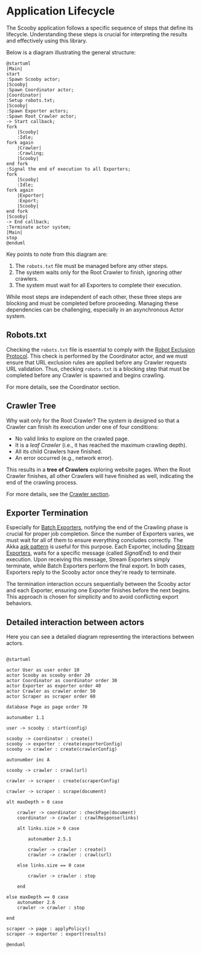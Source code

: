 # Application Lifecycle

The Scooby application follows a specific sequence of steps that define its lifecycle. Understanding these steps is
crucial for interpreting the results and effectively using this library.

Below is a diagram illustrating the general structure:

```plantuml
@startuml
|Main|
start
:Spawn Scooby actor;
|Scooby|
:Spawn Coordinator actor;
|Coordinator|
:Setup robots.txt;
|Scooby|
:Spawn Exporter actors;
:Spawn Root Crawler actor;
-> Start callback;
fork
    |Scooby|
    :Idle;
fork again
    |Crawler|
    :Crawling; 
    |Scooby|
end fork
:Signal the end of execution to all Exporters;
fork
    |Scooby|
    :Idle;
fork again
    |Exporter|
    :Export; 
    |Scooby|
end fork
|Scooby|
-> End callback;
:Terminate actor system;
|Main|
stop
@enduml
```

Key points to note from this diagram are:

1. The `robots.txt` file must be managed before any other steps.
2. The system waits only for the Root Crawler to finish, ignoring other crawlers.
3. The system must wait for all Exporters to complete their execution.

While most steps are independent of each other, these three steps are blocking and must be completed before proceeding.
Managing these dependencies can be challenging, especially in an asynchronous Actor system.

## Robots.txt

Checking the `robots.txt` file is essential to comply with
the [Robot Exclusion Protocol](https://en.wikipedia.org/wiki/Robots.txt). This check is performed by the Coordinator
actor, and we must ensure that URL exclusion rules are applied before any Crawler requests URL validation. Thus,
checking `robots.txt` is a blocking step that must be completed before any Crawler is spawned and begins crawling.

For more details, see the Coordinator section.

## Crawler Tree

Why wait only for the Root Crawler? The system is designed so that a Crawler can finish its execution under one of four
conditions:

* No valid links to explore on the crawled page.
* It is a _leaf Crawler_ (i.e., it has reached the maximum crawling depth).
* All its child Crawlers have finished.
* An error occurred (e.g., network error).

This results in a **tree of Crawlers** exploring website pages. When the Root Crawler finishes, all other Crawlers will
have finished as well, indicating the end of the crawling process.

For more details, see the [Crawler section](Crawler.md).

## Exporter Termination

Especially for [Batch Exporters](Exporter.md#batch-exporters), notifying the end of the Crawling phase is crucial for
proper job completion. Since the number of Exporters varies, we must wait for all of them to ensure everything concludes
correctly. The Akka [ask pattern](https://doc.akka.io/docs/akka/current/stream/operators/Source-or-Flow/ask.html) is
useful for this purpose. Each Exporter, including [Stream Exporters](Exporter.md#stream-exporters), waits for a specific
message (called _SignalEnd_) to end their execution. Upon receiving this message, Stream Exporters simply terminate,
while Batch Exporters perform the final export. In both cases, Exporters reply to the Scooby actor once they're ready to
terminate.

The termination interaction occurs sequentially between the Scooby actor and each Exporter, ensuring one Exporter
finishes before the next begins. This approach is chosen for simplicity and to avoid conflicting export behaviors.

## Detailed interaction between actors

Here you can see a detailed diagram representing the interactions between actors.

```plantuml

@startuml

actor User as user order 10
actor Scooby as scooby order 20
actor Coordinator as coordinator order 30
actor Exporter as exporter order 40
actor Crawler as crawler order 50
actor Scraper as scraper order 60

database Page as page order 70

autonumber 1.1

user -> scooby : start(config)

scooby -> coordinator : create()
scooby -> exporter : create(exporterConfig)
scooby -> crawler : create(crawlerConfig)

autonumber inc A

scooby -> crawler : crawl(url)

crawler -> scraper : create(scraperConfig)

crawler -> scraper : scrape(document)

alt maxDepth > 0 case

    crawler -> coordinator : checkPage(document)
    coordinator -> crawler : crawlResponse(links)
    
    alt links.size > 0 case
    
        autonumber 2.5.1
        
        crawler -> crawler : create()
        crawler -> crawler : crawl(url)
    
    else links.size == 0 case
    
        crawler -> crawler : stop
        
    end

else maxDepth == 0 case
    autonumber 2.6
    crawler -> crawler : stop
    
end

scraper -> page : applyPolicy()
scraper -> exporter : export(results)

@enduml

```